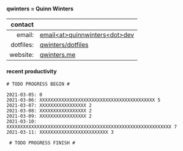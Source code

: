 #### qwinters = Quinn Winters

|   contact |                                                                    |
|----------:|--------------------------------------------------------------------|
|    email: | [email\<at\>quinnwinters\<dot\>dev](mailto:email@quinnwinters.dev) |
| dotfiles: | [qwinters/dotfiles](https://github.com/qwinters/dotfiles)          |
|  website: | [qwinters.me](https://qwinters.me)                                 | 

#### recent productivity

```shell
# TODO PROGRESS BEGIN #
 
2021-03-05: 0
2021-03-06: XXXXXXXXXXXXXXXXXXXXXXXXXXXXXXXXXXXXXXXXXX 5
2021-03-07: XXXXXXXXXXXXXXXXX 2
2021-03-08: XXXXXXXXXXXXXXXXX 2
2021-03-09: XXXXXXXXXXXXXXXXX 2
2021-03-10: XXXXXXXXXXXXXXXXXXXXXXXXXXXXXXXXXXXXXXXXXXXXXXXXXXXXXXXXXXXX 7
2021-03-11: XXXXXXXXXXXXXXXXXXXXXXXXX 3

 # TODO PROGRESS FINISH #




```
